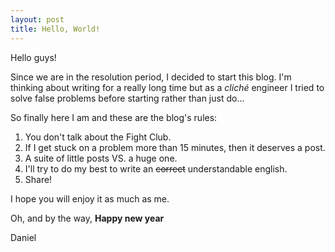 ```yaml
---
layout: post
title: Hello, World!
---
```


Hello guys!

Since we are in the resolution period, I decided to start this blog.
I'm thinking about writing for a really long time but as a *cliché* engineer I tried to solve false problems before starting rather than just do... 

So finally here I am and these are the blog's rules:

1. You don't talk about the Fight Club.
2. If I get stuck on a problem more than 15 minutes, then it deserves a post.
3. A suite of little posts VS. a huge one.
4. I'll try to do my best to write an ~~correct~~ understandable english.
5. Share!
 
I hope you will enjoy it as much as me.

Oh, and by the way, **Happy new year**

Daniel